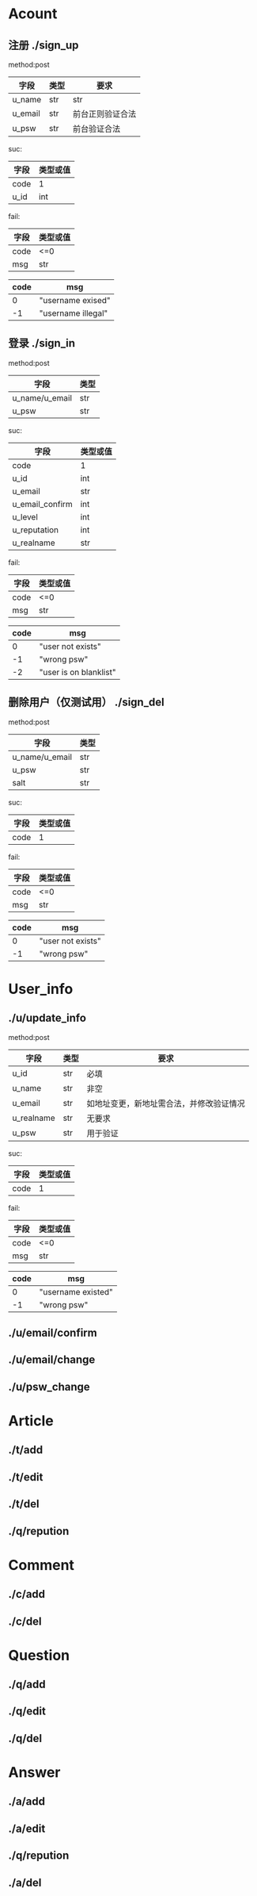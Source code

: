 # Acount
## 注册 ./sign_up 

method:post

字段|类型|要求
------------ | ------------- | ------------
u_name| str|str
u_email| str|前台正则验证合法
u_psw| str|前台验证合法



suc:

字段|类型或值
------------ | -------------
code|1
u_id|int

fail:

字段|类型或值
------------ | -------------
code|<=0
msg| str

code|msg
------------ | -------------
0| "username exised"
-1| "username illegal"

## 登录 ./sign_in

method:post

字段|类型
------------ | -------------
u_name/u_email| str
u_psw| str

suc:

字段|类型或值
------------ | -------------
code|1
u_id|int
u_email | str
u_email_confirm | int
u_level |  int
u_reputation |  int
u_realname | str


fail:

字段|类型或值
------------ | -------------
code|<=0
msg| str

code|msg
------------ | -------------
0| "user not exists"
-1| "wrong psw"
-2| "user is on blanklist"


## 删除用户（仅测试用） ./sign_del

method:post

字段|类型
------------ | -------------
u_name/u_email| str
u_psw| str
salt| str


suc:

字段|类型或值
------------ | -------------
code|1

fail:

字段|类型或值
------------ | -------------
code|<=0
msg| str

code|msg
------------ | -------------
0| "user not exists"
-1| "wrong psw"

# User_info

## ./u/update_info

method:post

字段|类型|要求
------------ | ------------- | ------------
u_id | str | 必填
u_name| str | 非空
u_email | str | 如地址变更，新地址需合法，并修改验证情况
u_realname | str | 无要求
u_psw | str | 用于验证


suc:

字段|类型或值
------------ | -------------
code|1


fail:

字段|类型或值
------------ | -------------
code|<=0
msg| str

code|msg
------------ | -------------
0| "username existed"
-1| "wrong psw"


## ./u/email/confirm

## ./u/email/change

## ./u/psw_change

# Article

## ./t/add
## ./t/edit
## ./t/del
## ./q/repution

# Comment

## ./c/add
## ./c/del

# Question

## ./q/add
## ./q/edit
## ./q/del

# Answer

## ./a/add
## ./a/edit
## ./q/repution
## ./a/del





